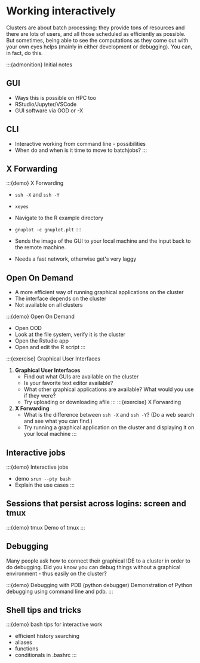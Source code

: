 # Working interactively

Clusters are about batch processing: they provide tons of resources
and there are lots of users, and all those scheduled as efficiently as
possible. But sometimes, being able to see the computations as they
come out with your own eyes helps (mainly in either development or
debugging).  You can, in fact, do this.

:::{admonition} Initial notes

## GUI

- Ways this is possible on HPC too
- RStudio/Jupyter/VSCode
- GUI software via OOD or -X

## CLI

- Interactive working from command line - possibilities
- When do and when is it time to move to batchjobs?
:::

## X Forwarding

:::{demo} X Forwarding
- `ssh -X` and `ssh -Y`
- `xeyes`
- Navigate to the R example directory
- `gnuplot -c gnuplot.plt`
::::

- Sends the image of the GUI to your local machine and
  the input back to the remote machine.
- Needs a fast network, otherwise get's very laggy


## Open On Demand

- A more efficient way of running graphical applications
  on the cluster
- The interface depends on the cluster
- Not available on all clusters

:::{demo} Open On Demand
- Open OOD
- Look at the file system, verify it is the cluster
- Open the Rstudio app
- Open and edit the R script
:::


:::{exercise} Graphical User Interfaces
1. **Graphical User Interfaces**
   - Find out what GUIs are available on the cluster
   - Is your favorite text editor available?
   - What other graphical applications are available? What would you use if they were?
   - Try uploading or downloading afile
:::
:::{exercise} X Forwarding
1. **X Forwarding**
   - What is the difference between `ssh -X` and `ssh -Y`? (Do a web search and see what you can find.)
   - Try running a graphical application on the cluster and displaying it on your local machine
:::

## Interactive jobs

:::{demo} Interactive jobs
- demo `srun --pty bash`
- Explain the use cases
:::

## Sessions that persist across logins: screen and tmux

:::{demo} tmux
Demo of tmux
:::

## Debugging

Many people ask how to connect their graphical IDE to a cluster in
order to do debugging.  Did you know you can debug things without a
graphical environment - thus easily on the cluster?

:::{demo} Debugging with PDB (python debugger)
Demonstration of Python debugging using command line and pdb.
:::

## Shell tips and tricks

:::{demo} bash tips for interactive work
- efficient history searching
- aliases
- functions
- conditionals in .bashrc
:::
